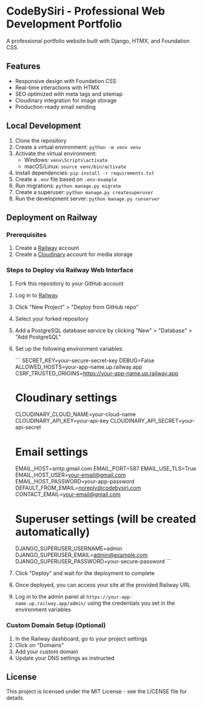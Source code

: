 # CodeBySiri - Professional Web Development Portfolio

A professional portfolio website built with Django, HTMX, and Foundation CSS.

## Features

- Responsive design with Foundation CSS
- Real-time interactions with HTMX
- SEO optimized with meta tags and sitemap
- Cloudinary integration for image storage
- Production-ready email sending

## Local Development

1. Clone the repository
2. Create a virtual environment: `python -m venv venv`
3. Activate the virtual environment:
   - Windows: `venv\Scripts\activate`
   - macOS/Linux: `source venv/bin/activate`
4. Install dependencies: `pip install -r requirements.txt`
5. Create a `.env` file based on `.env-example`
6. Run migrations: `python manage.py migrate`
7. Create a superuser: `python manage.py createsuperuser`
8. Run the development server: `python manage.py runserver`

## Deployment on Railway

### Prerequisites

1. Create a [Railway](https://railway.app/) account
2. Create a [Cloudinary](https://cloudinary.com/) account for media storage

### Steps to Deploy via Railway Web Interface

1. Fork this repository to your GitHub account
2. Log in to [Railway](https://railway.app/)
3. Click "New Project" > "Deploy from GitHub repo"
4. Select your forked repository
5. Add a PostgreSQL database service by clicking "New" > "Database" > "Add PostgreSQL"
6. Set up the following environment variables:

   \`\`\`
   SECRET_KEY=your-secure-secret-key
   DEBUG=False
   ALLOWED_HOSTS=your-app-name.up.railway.app
   CSRF_TRUSTED_ORIGINS=https://your-app-name.up.railway.app
   
   # Cloudinary settings
   CLOUDINARY_CLOUD_NAME=your-cloud-name
   CLOUDINARY_API_KEY=your-api-key
   CLOUDINARY_API_SECRET=your-api-secret
   
   # Email settings
   EMAIL_HOST=smtp.gmail.com
   EMAIL_PORT=587
   EMAIL_USE_TLS=True
   EMAIL_HOST_USER=your-email@gmail.com
   EMAIL_HOST_PASSWORD=your-app-password
   DEFAULT_FROM_EMAIL=noreply@codebysiri.com
   CONTACT_EMAIL=your-email@gmail.com
   
   # Superuser settings (will be created automatically)
   DJANGO_SUPERUSER_USERNAME=admin
   DJANGO_SUPERUSER_EMAIL=admin@example.com
   DJANGO_SUPERUSER_PASSWORD=your-secure-password
   \`\`\`

7. Click "Deploy" and wait for the deployment to complete
8. Once deployed, you can access your site at the provided Railway URL
9. Log in to the admin panel at `https://your-app-name.up.railway.app/admin/` using the credentials you set in the environment variables

### Custom Domain Setup (Optional)

1. In the Railway dashboard, go to your project settings
2. Click on "Domains"
3. Add your custom domain
4. Update your DNS settings as instructed

## License

This project is licensed under the MIT License - see the LICENSE file for details.
